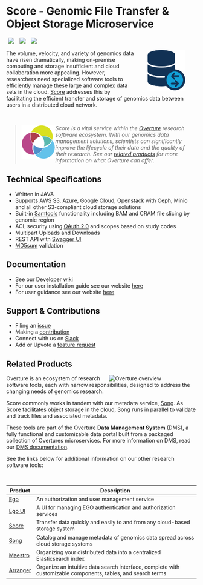 # Score - Genomic File Transfer & Object Storage Microservice

[<img hspace="5" src="https://img.shields.io/badge/chat-on--slack-blue?style=for-the-badge">](http://slack.overture.bio)
[<img hspace="5" src="https://img.shields.io/badge/License-gpl--v3.0-blue?style=for-the-badge">](https://github.com/overture-stack/score/blob/develop/LICENSE)
[<img hspace="5" src="https://img.shields.io/badge/Code%20of%20Conduct-2.1-blue?style=for-the-badge">](code_of_conduct.md)

<div>
<img align="right" width="100vw" src="icon-score.png" alt="score-logo" hspace="30"/>
</div>

The volume, velocity, and variety of genomics data have risen dramatically, making on-premise computing and storage insufficient and cloud collaboration more appealing. However, researchers need specialized software tools to efficiently manage these large and complex data sets in the cloud. [Score](https://www.overture.bio/documentation/score/) addresses this by facilitating the efficient transfer and storage of genomics data between users in a distributed cloud network.

<!--Blockqoute-->

</br>

> 
> <div>
> <img align="left" src="ov-logo.png" height="90"/>
> </div>
> 
> *Score is a vital service within the [Overture](https://www.overture.bio/) research software ecosystem. With our genomics data management solutions, scientists can significantly improve the lifecycle of their data and the quality of their research. See our [related products](#related-products) for more information on what Overture can offer.*
> 
> 

<!--Blockqoute-->

## Technical Specifications

- Written in JAVA 
- Supports AWS S3, Azure, Google Cloud, Openstack with Ceph, Minio and all other S3-compliant cloud storage solutions
- Built-in [Samtools](http://www.htslib.org/) functionality including BAM and CRAM file slicing by genomic region 
- ACL security using [OAuth 2.0](https://oauth.net/2/) and scopes based on study codes
- Multipart Uploads and Downloads
- REST API with [Swagger UI](https://swagger.io/tools/swagger-ui/)
- [MD5sum](https://www.intel.com/content/www/us/en/support/programmable/articles/000078103.html) validation

## Documentation

- See our Developer [wiki](https://github.com/overture-stack/score/wiki)
- For our user installation guide see our website [here](https://www.overture.bio/documentation/score/installation/installation/)
- For user guidance see our website [here](https://www.overture.bio/documentation/score/user-guide/admin-ui/)

## Support & Contributions

- Filing an [issue](https://github.com/overture-stack/score/issues)
- Making a [contribution](CONTRIBUTING.md)
- Connect with us on [Slack](http://slack.overture.bio)
- Add or Upvote a [feature request](https://github.com/overture-stack/score/issues?q=is%3Aopen+is%3Aissue+label%3Anew-feature+sort%3Areactions-%2B1-desc)

## Related Products 

<div>
  <img align="right" alt="Overture overview" src="https://www.overture.bio/static/124ca0fede460933c64fe4e50465b235/a6d66/system-diagram.png" width="45%" hspace="5">
</div>

Overture is an ecosystem of research software tools, each with narrow responsibilities, designed to address the changing needs of genomics research. 

Score commonly works in tandem with our metadata service, [Song](https://github.com/overture-stack/SONG). As Score facilitates object storage in the cloud, Song runs in parallel to validate and track files and associated metadata. 

These tools are part of the Overture **Data Management System** (DMS), a fully functional and customizable data portal built from a packaged collection of Overtures microservices. For more information on DMS, read our [DMS documentation](https://www.overture.bio/documentation/dms/).

See the links below for additional information on our other research software tools:

</br>

|Product|Description|
|---|---|
|[Ego](https://www.overture.bio/products/ego/)|An authorization and user management service|
|[Ego UI](https://www.overture.bio/products/ego-ui/)|A UI for managing EGO authentication and authorization services|
|[Score](https://www.overture.bio/products/score/)| Transfer data quickly and easily to and from any cloud-based storage system|
|[Song](https://www.overture.bio/products/song/)|Catalog and manage metadata of genomics data spread across cloud storage systems|
|[Maestro](https://www.overture.bio/products/maestro/)|Organizing your distributed data into a centralized Elasticsearch index|
|[Arranger](https://www.overture.bio/products/arranger/)|Organize an intuitive data search interface, complete with customizable components, tables, and search terms|